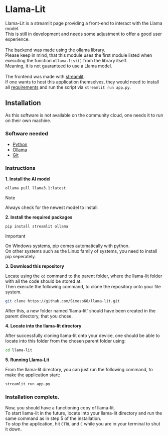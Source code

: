 # Llama-Lit

Llama-Lit is a streamlit page providing a front-end to interact with the Llama model. \
This is still in development and needs some adjustment to offer a good user experience. \
\
The backend was made using the [ollama](https://github.com/ollama/ollama-python) library. \
Please keep in mind, that this module uses the first module listed when executing the function ```ollama.list()``` from the library itself. \
Meaning, it is not guaranteed to use a Llama model. \
\
The frontend was made with [streamlit](https://streamlit.io). \
If one wants to host this application themselves, they would need to install all [requirements](https://github.com/Simoso68/llama-lit/blob/main/requirements.txt) and run the script via ```streamlit run app.py```.

## Installation

As this software is not available on the community cloud, one needs it to run on their own machine.

### Software needed

- [Python](https://www.python.org)
- [Ollama](https://ollama.com)
- [Git](https://git-scm.com)

### Instructions

**1. Install the AI model**

```sh
ollama pull llama3.1:latest
```

> [!NOTE]
> Always check for the newest model to install.

**2. Install the required packages**

```sh
pip install streamlit ollama
```

> [!IMPORTANT]
> On Windows systems, pip comes automatically with python. \
> On other systems such as the Linux family of systems, you need to install pip seperately.

**3. Download this repository**

Locate using the ```cd``` command to the parent folder, where the llama-lit folder with all the code should be stored at. \
Then execute the following command, to clone the repository onto your file system.

```sh
git clone https://github.com/Simoso68/llama-lit.git
```

After this, a new folder named 'llama-lit' should have been created in the parent directory, that you chose.

**4. Locate into the llama-lit directory**

After successfully cloning llama-lit onto your device, one should be able to locate into this folder from the chosen parent folder using:

```sh
cd llama-lit
```

**5. Running Llama-Lit**

From the llama-lit directory, you can just run the following command, to make the application start:

```sh
streamlit run app.py
```

### Installation complete.

Now, you should have a functioning copy of llama-lit. \
To start llama-lit in the future, locate into your llama-lit directory and run the same command as in step 5 of the installation. \
To stop the application, hit ```CTRL``` and ```C``` while you are in your terminal to shut it down.